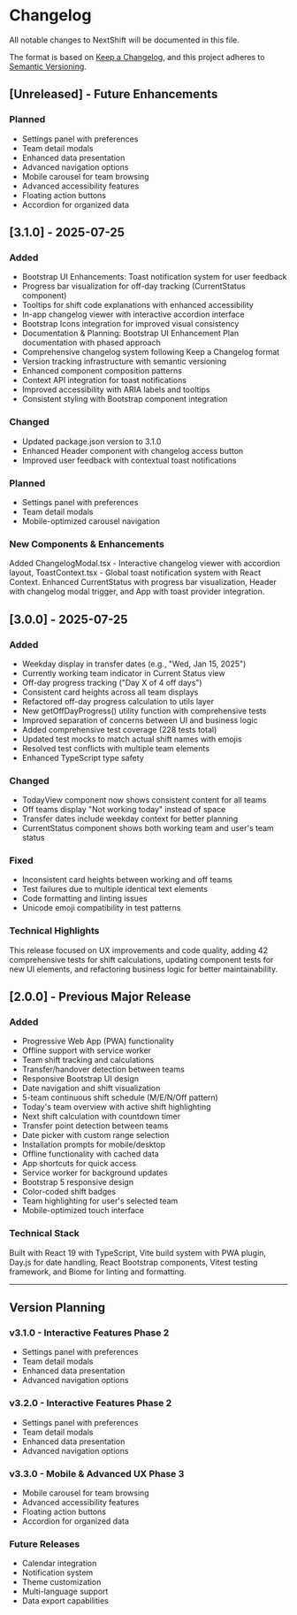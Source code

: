 # Changelog

All notable changes to NextShift will be documented in this file.

The format is based on [Keep a Changelog](https://keepachangelog.com/en/1.0.0/),
and this project adheres to [Semantic Versioning](https://semver.org/spec/v2.0.0.html).

## [Unreleased] - Future Enhancements

### Planned
- Settings panel with preferences
- Team detail modals
- Enhanced data presentation
- Advanced navigation options
- Mobile carousel for team browsing
- Advanced accessibility features
- Floating action buttons
- Accordion for organized data

## [3.1.0] - 2025-07-25

### Added
- Bootstrap UI Enhancements: Toast notification system for user feedback
- Progress bar visualization for off-day tracking (CurrentStatus component)
- Tooltips for shift code explanations with enhanced accessibility
- In-app changelog viewer with interactive accordion interface
- Bootstrap Icons integration for improved visual consistency
- Documentation & Planning: Bootstrap UI Enhancement Plan documentation with phased approach
- Comprehensive changelog system following Keep a Changelog format
- Version tracking infrastructure with semantic versioning
- Enhanced component composition patterns
- Context API integration for toast notifications
- Improved accessibility with ARIA labels and tooltips
- Consistent styling with Bootstrap component integration

### Changed
- Updated package.json version to 3.1.0
- Enhanced Header component with changelog access button
- Improved user feedback with contextual toast notifications

### Planned
- Settings panel with preferences
- Team detail modals
- Mobile-optimized carousel navigation

### New Components & Enhancements
Added ChangelogModal.tsx - Interactive changelog viewer with accordion layout, ToastContext.tsx - Global toast notification system with React Context. Enhanced CurrentStatus with progress bar visualization, Header with changelog modal trigger, and App with toast provider integration.

## [3.0.0] - 2025-07-25

### Added
- Weekday display in transfer dates (e.g., "Wed, Jan 15, 2025")
- Currently working team indicator in Current Status view
- Off-day progress tracking ("Day X of 4 off days")
- Consistent card heights across all team displays
- Refactored off-day progress calculation to utils layer
- New getOffDayProgress() utility function with comprehensive tests
- Improved separation of concerns between UI and business logic
- Added comprehensive test coverage (228 tests total)
- Updated test mocks to match actual shift names with emojis
- Resolved test conflicts with multiple team elements
- Enhanced TypeScript type safety

### Changed
- TodayView component now shows consistent content for all teams
- Off teams display "Not working today" instead of space
- Transfer dates include weekday context for better planning
- CurrentStatus component shows both working team and user's team status

### Fixed
- Inconsistent card heights between working and off teams
- Test failures due to multiple identical text elements
- Code formatting and linting issues
- Unicode emoji compatibility in test patterns

### Technical Highlights
This release focused on UX improvements and code quality, adding 42 comprehensive tests for shift calculations, updating component tests for new UI elements, and refactoring business logic for better maintainability.

## [2.0.0] - Previous Major Release

### Added
- Progressive Web App (PWA) functionality
- Offline support with service worker
- Team shift tracking and calculations
- Transfer/handover detection between teams
- Responsive Bootstrap UI design
- Date navigation and shift visualization
- 5-team continuous shift schedule (M/E/N/Off pattern)
- Today's team overview with active shift highlighting
- Next shift calculation with countdown timer
- Transfer point detection between teams
- Date picker with custom range selection
- Installation prompts for mobile/desktop
- Offline functionality with cached data
- App shortcuts for quick access
- Service worker for background updates
- Bootstrap 5 responsive design
- Color-coded shift badges
- Team highlighting for user's selected team
- Mobile-optimized touch interface

### Technical Stack
Built with React 19 with TypeScript, Vite build system with PWA plugin, Day.js for date handling, React Bootstrap components, Vitest testing framework, and Biome for linting and formatting.

---

## Version Planning

### v3.1.0 - Interactive Features Phase 2
- Settings panel with preferences
- Team detail modals
- Enhanced data presentation
- Advanced navigation options

### v3.2.0 - Interactive Features Phase 2
- Settings panel with preferences
- Team detail modals
- Enhanced data presentation
- Advanced navigation options

### v3.3.0 - Mobile & Advanced UX Phase 3
- Mobile carousel for team browsing
- Advanced accessibility features
- Floating action buttons
- Accordion for organized data

### Future Releases
- Calendar integration
- Notification system
- Theme customization
- Multi-language support
- Data export capabilities
